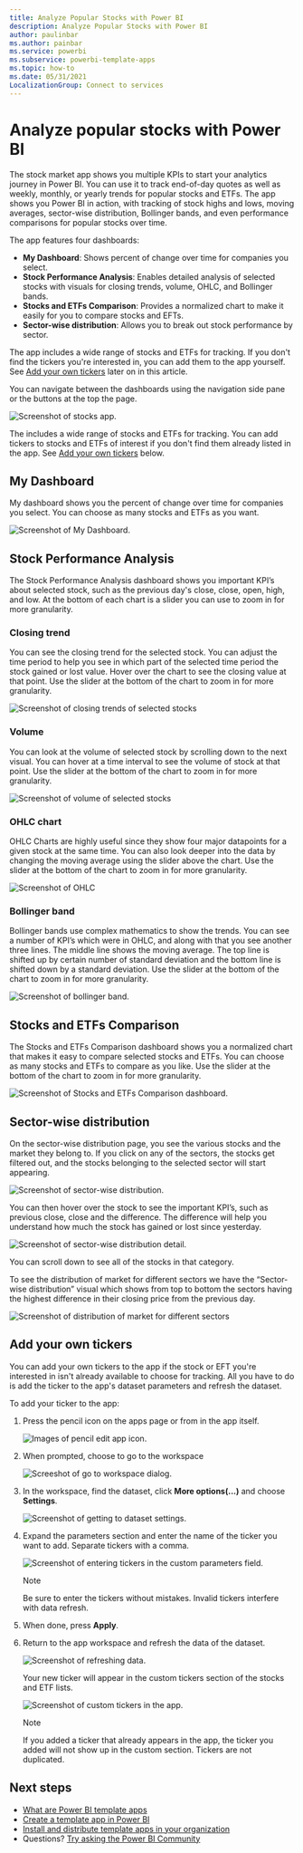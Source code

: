 ```yaml
---
title: Analyze Popular Stocks with Power BI
description: Analyze Popular Stocks with Power BI
author: paulinbar
ms.author: painbar
ms.service: powerbi
ms.subservice: powerbi-template-apps
ms.topic: how-to
ms.date: 05/31/2021
LocalizationGroup: Connect to services
---
```

# Analyze popular stocks with Power BI

The stock market app shows you multiple KPIs to start your analytics journey in Power BI. You can use it to track end-of-day quotes as well as weekly, monthly, or yearly trends for popular stocks and ETFs. The app shows you Power BI in action, with tracking of stock highs and lows, moving averages, sector-wise distribution, Bollinger bands, and even performance comparisons for popular stocks over time.

The app features four dashboards:
* **My Dashboard**: Shows percent of change over time for companies you select. 
* **Stock Performance Analysis**: Enables detailed analysis of selected stocks with visuals for closing trends, volume, OHLC, and Bollinger bands.
* **Stocks and ETFs Comparison**: Provides a normalized chart to make it easily for you to compare stocks and EFTs.
* **Sector-wise distribution**: Allows you to break out stock performance by sector.

The app includes a wide range of stocks and ETFs for tracking. If you don't find the tickers you're interested in, you can add them to the app yourself. See [Add your own tickers](#add-your-own-tickers) later on in this article.

You can navigate between the dashboards using the navigation side pane or the buttons at the top the page.

![Screenshot of stocks app.](media/service-connect-to-analyze-stocks/stocks-app1.png)

The includes a wide range of stocks and ETFs for tracking. You can add tickers to stocks and ETFs of interest if you don't find them already listed in the app. See [Add your own tickers](#add-your-own-tickers) below.

## My Dashboard

My dashboard shows you the percent of change over time for companies you select. You can choose as many stocks and ETFs as you want.

![Screenshot of My Dashboard.](media/service-connect-to-analyze-stocks/stocks-app-my-dashboard.png)  

## Stock Performance Analysis

The Stock Performance Analysis dashboard shows you important KPI’s about selected stock, such as the previous day's close, close, open, high, and low. At the bottom of each chart is a slider you can use to zoom in for more granularity.

### Closing trend

You can see the closing trend for the selected stock. You can adjust the time period to help you see in which part of the selected time period the stock gained or lost value. Hover over the chart to see the closing value at that point. Use the slider at the bottom of the chart to zoom in for more granularity.

![Screenshot of closing trends of selected stocks](media/service-connect-to-analyze-stocks/stocks-performance-closing-trend.png)  

### Volume

You can look at the volume of selected stock by scrolling down to the next visual. You can hover at a time interval to see the volume of stock at that point. Use the slider at the bottom of the chart to zoom in for more granularity. 

![Screenshot of volume of selected stocks](media/service-connect-to-analyze-stocks/stocks-performance-volume.png)

### OHLC chart

OHLC Charts are highly useful since they show four major datapoints for a given stock at the same time. You can also look deeper into the data by changing the moving average using the slider above the chart. Use the slider at the bottom of the chart to zoom in for more granularity.

![Screenshot of OHLC](media/service-connect-to-analyze-stocks/stocks-performance-ohlc.png)

### Bollinger band

Bollinger bands use complex mathematics to show the trends. You can see a number of KPI’s which were in OHLC, and along with that you see another three lines. The middle line shows the moving average. The top line is shifted up by certain number of standard deviation and the bottom line is shifted down by a standard deviation. Use the slider at the bottom of the chart to zoom in for more granularity.

![Screenshot of bollinger band.](media/service-connect-to-analyze-stocks/stocks-performance-bollinger.png) 

## Stocks and ETFs Comparison

The Stocks and ETFs Comparison dashboard shows you a normalized chart that makes it easy to compare selected stocks and ETFs. You can choose as many stocks and ETFs to compare as you like. Use the slider at the bottom of the chart to zoom in for more granularity.

![Screenshot of Stocks and ETFs Comparison dashboard.](media/service-connect-to-analyze-stocks/stocks-comparison-dashboard.png) 

## Sector-wise distribution

On the sector-wise distribution page, you see the various stocks and the market they belong to. If you click on any of the sectors, the stocks get filtered out, and the stocks belonging to the selected sector will start appearing. 

![Screenshot of sector-wise distribution.](media/service-connect-to-analyze-stocks/sector-wise-distribution.png)
 
You can then hover over the stock to see the important KPI’s, such as previous close, close and the difference. The difference will help you understand how much the stock has gained or lost since yesterday.

![Screenshot of sector-wise distribution detail.](media/service-connect-to-analyze-stocks/sector-wise-distribution-detail.png)

You can scroll down to see all of the stocks in that category.
 
To see the distribution of market for different sectors we have the “Sector-wise distribution” visual which shows from top to bottom the sectors having the highest difference in their closing price from the previous day.

![Screenshot of distribution of market for different sectors](media/service-connect-to-analyze-stocks/stocks-comparison-based-on-sector.png)

## Add your own tickers
You can add your own tickers to the app if the stock or EFT you're interested in isn't already available to choose for tracking. All you have to do is add the ticker to the app's dataset parameters and refresh the dataset.

To add your ticker to the app:

1. Press the pencil icon on the apps page or from in the app itself.
    
    ![Images of pencil edit app icon.](media/service-connect-to-analyze-stocks/edit-app-pencils.png)

1. When prompted, choose to go to the workspace

    ![Screeshot of go to workspace dialog.](media/service-connect-to-analyze-stocks/edit-workspace-dialog.png)

1. In the workspace, find the dataset, click **More options(...)** and choose **Settings**.

    ![Screenshot of getting to dataset settings.](media/service-connect-to-analyze-stocks/getting-to-dataset-settings.png)

1. Expand the parameters section and enter the name of the ticker you want to add. Separate tickers with a comma.

    ![Screenshot of entering tickers in the custom parameters field.](media/service-connect-to-analyze-stocks/new-tickers-in-dataset-parameters-field.png)

    >[!NOTE]
    > Be sure to enter the tickers without mistakes. Invalid tickers interfere with data refresh. 

1. When done, press **Apply**.

1. Return to the app workspace and refresh the data of the dataset.

    ![Screenshot of refreshing data.](media/service-connect-to-analyze-stocks/refreshing-data.png)

    Your new ticker will appear in the custom tickers section of the stocks and ETF lists.

    ![Screenshot of custom tickers in the app.](media/service-connect-to-analyze-stocks/custom-tickers-in-app.png)

    >[!NOTE]
    > If you added a ticker that already appears in the app, the ticker you added will not show up in the custom section. Tickers are not duplicated.

## Next steps

* [What are Power BI template apps](service-template-apps-overview.md)
* [Create a template app in Power BI](service-template-apps-create.md)
* [Install and distribute template apps in your organization](service-template-apps-install-distribute.md)
* Questions? [Try asking the Power BI Community](https://community.powerbi.com/)
